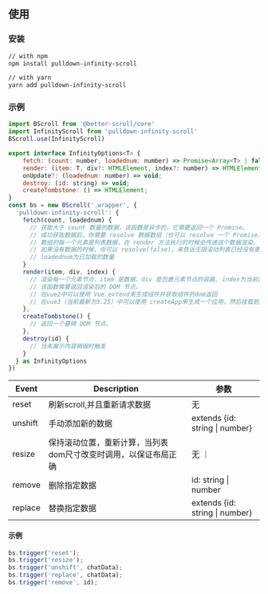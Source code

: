 ## 使用

### 安装

```bash
// with npm
npm install pulldown-infinity-scroll

// with yarn
yarn add pulldown-infinity-scroll
```
### 示例
```js
import BScroll from '@better-scroll/core'
import InfinityScroll from 'pulldown-infinity-scroll'
BScroll.use(InfinityScroll)

export interface InfinityOptions<T> {
	fetch: (count: number, loadednum: number) => Promise<Array<T> | false>;
	render: (item: T, div?: HTMLElement, index?: number) => HTMLElement;
	onUpdate?: (loadednum: number) => void;
	destroy: (id: string) => void;
	createTombstone: () => HTMLElement;
}
const bs = new BScroll('.wrapper', {
  'pulldown-infinity-scroll': {
    fetch(count, loadednum) {
      // 获取大于 count 数量的数据，该函数是异步的，它需要返回一个 Promise。
      // 成功获取数据后，你需要 resolve 数据数组（也可以 resolve 一个 Promise）（数据中必须包含id,计算、销毁等都需要id来确认）。
      // 数组的每一个元素是列表数据，在 render 方法执行的时候会传递这个数据渲染。
      // 如果没有数据的时候，你可以 resolve(false)，来告诉无限滚动列表已经没有更多数据了。
      // loadednum为已加载的数量
    }
    render(item, div, index) {
      // 渲染每一个元素节点，item 是数据，div 是包裹元素节点的容器, index为当前索引。
      // 该函数需要返回渲染后的 DOM 节点。
      // 在vue2中可以使用 Vue.extend来生成组件并获取组件的dom返回
      // 在vue3（当前最新为3.25）中可以使用 createApp来生成一个应用，然后挂载到指定dom中然后返回
    },
    createTombstone() {
      // 返回一个墓碑 DOM 节点。
    },
    destroy(id) {
      // 当未展示内容销毁时触发
    }
  } as InfinityOptions
})
```


| Event               | Description                                             | 参数                      |
| ------------------- | ------------------------------------------------------- | ------------------------ |
| reset               | 刷新scroll,并且重新请求数据 | 无 | 
| unshift             | 手动添加新的数据 | extends {id: string \| number} | 
| resize              | 保持滚动位置，重新计算，当列表dom尺寸改变时调用，以保证布局正确 | 无 ｜
| remove              | 删除指定数据 | id: string \| number |
| replace              | 替换指定数据 | extends {id: string \| number} |



#### 示例

```js
bs.trigger('reset');
bs.trigger('resize');
bs.trigger('unshift', chatData);
bs.trigger('replace', chatData);
bs.trigger('remove', id);
```